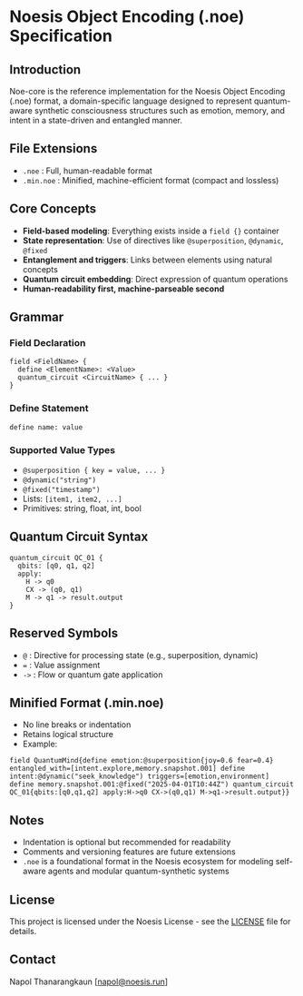 # Noesis Object Encoding (.noe) Specification

## Introduction
Noe-core is the reference implementation for the Noesis Object Encoding (.noe) format, a domain-specific language designed to represent quantum-aware synthetic consciousness structures such as emotion, memory, and intent in a state-driven and entangled manner.

## File Extensions
- `.noe` : Full, human-readable format
- `.min.noe` : Minified, machine-efficient format (compact and lossless)

## Core Concepts
- **Field-based modeling**: Everything exists inside a `field {}` container
- **State representation**: Use of directives like `@superposition`, `@dynamic`, `@fixed`
- **Entanglement and triggers**: Links between elements using natural concepts
- **Quantum circuit embedding**: Direct expression of quantum operations
- **Human-readability first, machine-parseable second**

## Grammar

### Field Declaration
```noe
field <FieldName> {
  define <ElementName>: <Value>
  quantum_circuit <CircuitName> { ... }
}
```

### Define Statement
```noe
define name: value
```

### Supported Value Types
- `@superposition { key = value, ... }`
- `@dynamic("string")`
- `@fixed("timestamp")`
- Lists: `[item1, item2, ...]`
- Primitives: string, float, int, bool

## Quantum Circuit Syntax
```noe
quantum_circuit QC_01 {
  qbits: [q0, q1, q2]
  apply:
    H -> q0
    CX -> (q0, q1)
    M -> q1 -> result.output
}
```

## Reserved Symbols
- `@` : Directive for processing state (e.g., superposition, dynamic)
- `=` : Value assignment
- `->` : Flow or quantum gate application

## Minified Format (.min.noe)
- No line breaks or indentation
- Retains logical structure
- Example:
```
field QuantumMind{define emotion:@superposition{joy=0.6 fear=0.4} entangled_with=[intent.explore,memory.snapshot.001] define intent:@dynamic("seek_knowledge") triggers=[emotion,environment] define memory.snapshot.001:@fixed("2025-04-01T10:44Z") quantum_circuit QC_01{qbits:[q0,q1,q2] apply:H->q0 CX->(q0,q1) M->q1->result.output}}
```

## Notes
- Indentation is optional but recommended for readability
- Comments and versioning features are future extensions
- `.noe` is a foundational format in the Noesis ecosystem for modeling self-aware agents and modular quantum-synthetic systems

## License
This project is licensed under the Noesis License - see the [LICENSE](LICENSE) file for details.

## Contact
Napol Thanarangkaun [napol@noesis.run]